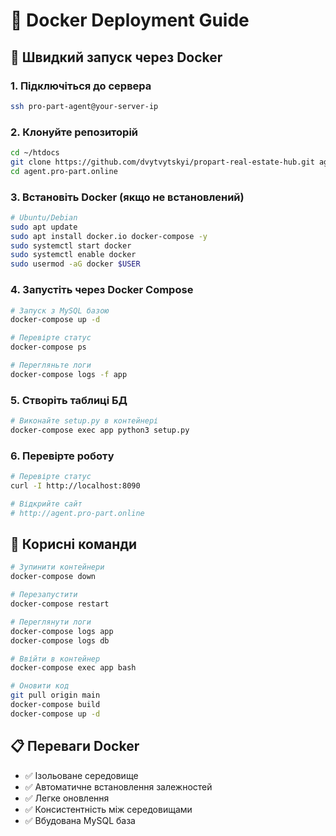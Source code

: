 # 🐳 Docker Deployment Guide

## 🚀 Швидкий запуск через Docker

### 1. Підключіться до сервера
```bash
ssh pro-part-agent@your-server-ip
```

### 2. Клонуйте репозиторій
```bash
cd ~/htdocs
git clone https://github.com/dvytvytskyi/propart-real-estate-hub.git agent.pro-part.online
cd agent.pro-part.online
```

### 3. Встановіть Docker (якщо не встановлений)
```bash
# Ubuntu/Debian
sudo apt update
sudo apt install docker.io docker-compose -y
sudo systemctl start docker
sudo systemctl enable docker
sudo usermod -aG docker $USER
```

### 4. Запустіть через Docker Compose
```bash
# Запуск з MySQL базою
docker-compose up -d

# Перевірте статус
docker-compose ps

# Перегляньте логи
docker-compose logs -f app
```

### 5. Створіть таблиці БД
```bash
# Виконайте setup.py в контейнері
docker-compose exec app python3 setup.py
```

### 6. Перевірте роботу
```bash
# Перевірте статус
curl -I http://localhost:8090

# Відкрийте сайт
# http://agent.pro-part.online
```

## 🔧 Корисні команди

```bash
# Зупинити контейнери
docker-compose down

# Перезапустити
docker-compose restart

# Переглянути логи
docker-compose logs app
docker-compose logs db

# Ввійти в контейнер
docker-compose exec app bash

# Оновити код
git pull origin main
docker-compose build
docker-compose up -d
```

## 📋 Переваги Docker

- ✅ Ізольоване середовище
- ✅ Автоматичне встановлення залежностей
- ✅ Легке оновлення
- ✅ Консистентність між середовищами
- ✅ Вбудована MySQL база
